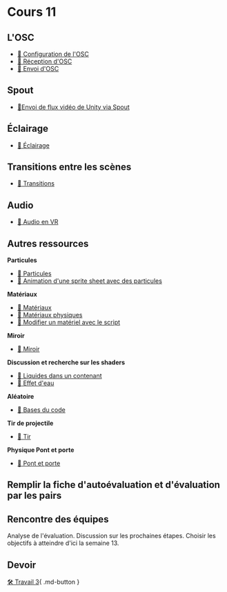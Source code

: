 # Cours 11
## L'OSC
- [📝 Configuration de l'OSC](osc/configuration.md)
- [📝 Réception d'OSC](osc/recevoir.md)
- [📝 Envoi d'OSC](osc/envoyer.md)

## Spout 
- [📝Envoi de flux vidéo de Unity via Spout](unity/spout.md)

## Éclairage
- [📝 Éclairage](unity/eclairage.md)

## Transitions entre les scènes

- [📝 Transitions](unity/transitions.md)

## Audio

- [📝 Audio en VR](unity/audio_vr.md)


## Autres ressources    

**Particules**

- [📝 Particules](unity/particules.md)
- [📝 Animation d'une sprite sheet avec des particules](unity/particules_sprite.md)

**Matériaux**
- [📝 Matériaux](unity/materiaux.md)
- [📝 Matériaux physiques](unity/physique_material.md)
- [📝 Modifier un matériel avec le script](code/materiel_code.md)

**Miroir**

- [📝 Miroir](unity/miroir.md)


**Discussion et recherche sur les shaders**
- [📝 Liquides dans un contenant](https://www.youtube.com/watch?v=tI3USKIbnh0&t=493s )
- [📝 Effet d'eau](https://www.youtube.com/watch?v=Vg0L9aCRWPE&t=2s)


**Aléatoire**

- [📝 Bases du code](code/aleatoire.md)
  
**Tir de projectile**

- [📝 Tir](unity/tir.md)

**Physique Pont et porte**

- [📝 Pont et porte](unity/physique.md)




## Remplir la fiche d'autoévaluation et d'évaluation par les pairs

## Rencontre des équipes
Analyse de l'évaluation. Discussion sur les prochaines étapes. Choisir les objectifs à atteindre d'ici la semaine 13. 


## Devoir

[🛠️ Travail 3](./travaux/travail3.md){ .md-button } 
